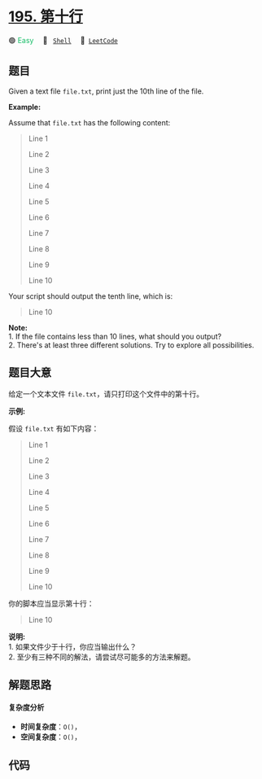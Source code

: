 # [195. 第十行](https://leetcode.com/problems/tenth-line)

🟢 <font color=#15bd66>Easy</font>&emsp; 🔖&ensp; [`Shell`](/outline/tag/shell.md)&emsp; 🔗&ensp;[`LeetCode`](https://leetcode.com/problems/tenth-line)

## 题目

Given a text file `file.txt`, print just the 10th line of the file.

**Example:**

Assume that `file.txt` has the following content:

> 
> 
> 
> 
> 
> Line 1
> 
> Line 2
> 
> Line 3
> 
> Line 4
> 
> Line 5
> 
> Line 6
> 
> Line 7
> 
> Line 8
> 
> Line 9
> 
> Line 10
> 
> 

Your script should output the tenth line, which is:

> 
> 
> 
> 
> 
> Line 10
> 
> 

**Note:**  
1\. If the file contains less than 10 lines, what should you output?  
2\. There's at least three different solutions. Try to explore all
possibilities.


## 题目大意

给定一个文本文件 `file.txt`，请只打印这个文件中的第十行。

**示例:**

假设 `file.txt` 有如下内容：

> 
> 
> 
> 
> 
> Line 1
> 
> Line 2
> 
> Line 3
> 
> Line 4
> 
> Line 5
> 
> Line 6
> 
> Line 7
> 
> Line 8
> 
> Line 9
> 
> Line 10
> 
> 

你的脚本应当显示第十行：

> 
> 
> 
> 
> 
> Line 10
> 
> 

**说明:**  
1\. 如果文件少于十行，你应当输出什么？  
2\. 至少有三种不同的解法，请尝试尽可能多的方法来解题。


## 解题思路

#### 复杂度分析

- **时间复杂度**：`O()`，
- **空间复杂度**：`O()`，

## 代码

```javascript

```
